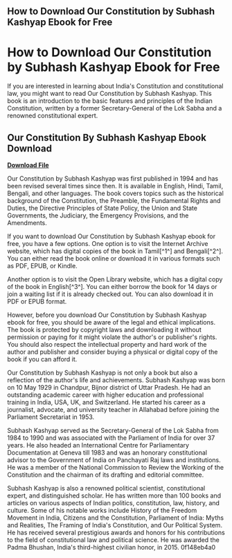 ## How to Download Our Constitution by Subhash Kashyap Ebook for Free

  
# How to Download Our Constitution by Subhash Kashyap Ebook for Free
 
If you are interested in learning about India's Constitution and constitutional law, you might want to read Our Constitution by Subhash Kashyap. This book is an introduction to the basic features and principles of the Indian Constitution, written by a former Secretary-General of the Lok Sabha and a renowned constitutional expert.
 
## Our Constitution By Subhash Kashyap Ebook Download


[**Download File**](https://vercupalo.blogspot.com/?d=2tKacg)

 
Our Constitution by Subhash Kashyap was first published in 1994 and has been revised several times since then. It is available in English, Hindi, Tamil, Bengali, and other languages. The book covers topics such as the historical background of the Constitution, the Preamble, the Fundamental Rights and Duties, the Directive Principles of State Policy, the Union and State Governments, the Judiciary, the Emergency Provisions, and the Amendments.
 
If you want to download Our Constitution by Subhash Kashyap ebook for free, you have a few options. One option is to visit the Internet Archive website, which has digital copies of the book in Tamil[^1^] and Bengali[^2^]. You can either read the book online or download it in various formats such as PDF, EPUB, or Kindle.
 
Another option is to visit the Open Library website, which has a digital copy of the book in English[^3^]. You can either borrow the book for 14 days or join a waiting list if it is already checked out. You can also download it in PDF or EPUB format.
 
However, before you download Our Constitution by Subhash Kashyap ebook for free, you should be aware of the legal and ethical implications. The book is protected by copyright laws and downloading it without permission or paying for it might violate the author's or publisher's rights. You should also respect the intellectual property and hard work of the author and publisher and consider buying a physical or digital copy of the book if you can afford it.
  
Our Constitution by Subhash Kashyap is not only a book but also a reflection of the author's life and achievements. Subhash Kashyap was born on 10 May 1929 in Chandpur, Bijnor district of Uttar Pradesh. He had an outstanding academic career with higher education and professional training in India, USA, UK, and Switzerland. He started his career as a journalist, advocate, and university teacher in Allahabad before joining the Parliament Secretariat in 1953.
 
Subhash Kashyap served as the Secretary-General of the Lok Sabha from 1984 to 1990 and was associated with the Parliament of India for over 37 years. He also headed an International Centre for Parliamentary Documentation at Geneva till 1983 and was an honorary constitutional advisor to the Government of India on Panchayati Raj laws and institutions. He was a member of the National Commission to Review the Working of the Constitution and the chairman of its drafting and editorial committee.
 
Subhash Kashyap is also a renowned political scientist, constitutional expert, and distinguished scholar. He has written more than 100 books and articles on various aspects of Indian politics, constitution, law, history, and culture. Some of his notable works include History of the Freedom Movement in India, Citizens and the Constitution, Parliament of India: Myths and Realities, The Framing of India's Constitution, and Our Political System. He has received several prestigious awards and honors for his contributions to the field of constitutional law and political science. He was awarded the Padma Bhushan, India's third-highest civilian honor, in 2015.
 0f148eb4a0
